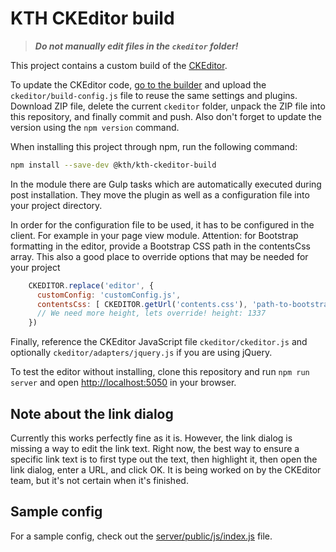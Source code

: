 # KTH CKEditor build

> __*Do not manually edit files in the `ckeditor` folder!*__

This project contains a custom build of the [CKEditor][CKEditor].

To update the CKEditor code, [go to the builder][CKEditorBuilder] and
upload the `ckeditor/build-config.js` file to reuse the same settings
and plugins. Download ZIP file, delete the current `ckeditor` folder,
unpack the ZIP file into this repository, and finally commit and push.
Also don't forget to update the version using the `npm version` command.

When installing this project through npm, run the following command:

```bash
npm install --save-dev @kth/kth-ckeditor-build
```

In the module there are Gulp tasks which are automatically executed during post installation.
They move the plugin as well as a configuration file into your project directory.

In order for the configuration file to be used, it has to be configured in the client.
For example in your page view module. Attention: for Bootstrap formatting in the editor, 
provide a Bootstrap CSS path in the contentsCss array.
This also a good place to override options that may be needed for your project

```javascript
	CKEDITOR.replace('editor', {
	  customConfig: 'customConfig.js',
	  contentsCss: [ CKEDITOR.getUrl('contents.css'), 'path-to-bootstrap-css']
	  // We need more height, lets override! height: 1337
	})
```

Finally, reference the CKEditor JavaScript file `ckeditor/ckeditor.js`
and optionally `ckeditor/adapters/jquery.js` if you are using jQuery.

To test the editor without installing, clone this repository and run
`npm run server` and open [http://localhost:5050][local] in your browser.

## Note about the link dialog

Currently this works perfectly fine as it is. However, the link dialog
is missing a way to edit the link text. Right now, the best way to
ensure a specific link text is to first type out the text, then
highlight it, then open the link dialog, enter a URL, and click OK. It
is being worked on by the CKEditor team, but it's not certain when it's
finished. 

## Sample config

For a sample config, check out the [server/public/js/index.js][sample]
file.

[CKEditor]: http://ckeditor.com
[CKEditorBuilder]: http://ckeditor.com/builder
[local]: http://localhost:5050
[sample]: server/public/js/index.js
